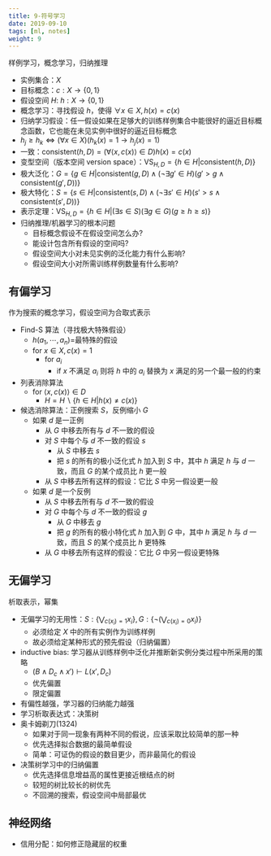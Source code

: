 ```yaml
---
title: 9-符号学习
date: 2019-09-10
tags: [ml, notes]
weight: 9
---
```


样例学习，概念学习，归纳推理

* 实例集合：$X$
* 目标概念：$c:X\rightarrow\{0,1\}$
* 假设空间 $H$: $h:X\rightarrow\{0,1\}$
* 概念学习：寻找假设 $h$，使得 $\forall x\in X,h(x)=c(x)$
* 归纳学习假设：任一假设如果在足够大的训练样例集合中能很好的逼近目标概 念函数，它也能在未见实例中很好的逼近目标概念
* $h_j\geq h_k\iff (\forall x\in X)(h_k(x)=1\rightarrow h_j(x)=1)$
* 一致：$\text{consistent}(h,D)=(\forall\langle x,c(x)\rangle\in D)h(x)=c(x)$
* 变型空间（版本空间 version space）：$\text{VS}_{H,D}=\{h\in H|\text{consistent}(h,D)\}$
* 极大泛化：$G=\{g\in H|\text{consistent}(g,D)\wedge(\neg\exists g'\in H)(g'>g\wedge \text{consistent}(g',D))\}$
* 极大特化：$S=\{s\in H|\text{consistent}(s,D)\wedge(\neg\exists s'\in H)(s'>s\wedge \text{consistent}(s',D))\}$
* 表示定理：$\text{VS}_{H,D}=\{h\in H|(\exists s\in S)(\exists g\in G)(g\geq h\geq s)\}$
* 归纳推理/机器学习的根本问题
  * 目标概念假设不在假设空间怎么办?
  * 能设计包含所有假设的空间吗?
  * 假设空间大小对未见实例的泛化能力有什么影响? 
  * 假设空间大小对所需训练样例数量有什么影响?

## 有偏学习

作为搜索的概念学习，假设空间为合取式表示

* Find-S 算法（寻找极大特殊假设）
  * $h(a_1,\cdots,a_n)=$最特殊的假设
  * for $x\in X,c(x)=1$
    * for $a_i$
      * if $x$ 不满足 $a_i$ 则将 $h$ 中的 $a_i$ 替换为 $x$ 满足的另一个最一般的约束
* 列表消除算法
  * for $\langle x,c(x)\rangle\in D$
    * $H=H\backslash\{h\in H|h(x)\not=c(x)\}$
* 候选消除算法：正例搜索 $S$，反例缩小 $G$
  * 如果 $d$ 是一正例
    * 从 $G$ 中移去所有与 $d$ 不一致的假设
    * 对 $S$ 中每个与 $d$ 不一致的假设 $s$
      * 从 $S$ 中移去 $s$
      * 把 $s$ 的所有的极小泛化式 $h$ 加入到 $S$ 中，其中 $h$ 满足 $h$ 与 $d$ 一致，而且 $G$ 的某个成员比 $h$ 更一般
    * 从 $S$ 中移去所有这样的假设：它比 $S$ 中另一假设更一般
  * 如果 $d$ 是一个反例
    * 从 $S$ 中移去所有与 $d$ 不一致的假设
    * 对 $G$ 中每个与 $d$ 不一致的假设 $g$
      * 从 $G$ 中移去 $g$
      * 把 $g$ 的所有的极小特化式 $h$ 加入到 $G$ 中，其中 $h$ 满足 $h$ 与 $d$ 一致，而且 $S$ 的某个成员比 $h$ 更特殊
    * 从 $G$ 中移去所有这样的假设：它比 $G$ 中另一假设更特殊

## 无偏学习

析取表示，幂集

* 无偏学习的无用性：$S:\{\bigvee_{c(x_i)=1}x_i\},G:\{\neg(\bigvee_{c(x_i)=0}x_i)\}$
  * 必须给定 $X$ 中的所有实例作为训练样例
  * 故必须给定某种形式的预先假设（归纳偏置）
* inductive bias: 学习器从训练样例中泛化并推断新实例分类过程中所采用的策略
  * $(B\wedge D_c\wedge x')\vdash L(x',D_c)$
  * 优先偏置
  * 限定偏置
* 有偏性越强，学习器的归纳能力越强
* 学习析取表达式：决策树
* 奥卡姆剃刀(1324)
  * 如果对于同一现象有两种不同的假说，应该采取比较简单的那一种
  * 优先选择拟合数据的最简单假设
  * 简单：可证伪的假设的数目更少，而非最简化的假设
* 决策树学习中的归纳偏置
  * 优先选择信息增益高的属性更接近根结点的树
  * 较短的树比较长的树优先
  * 不回溯的搜索，假设空间中局部最优

## 神经网络

* 信用分配：如何修正隐藏层的权重
